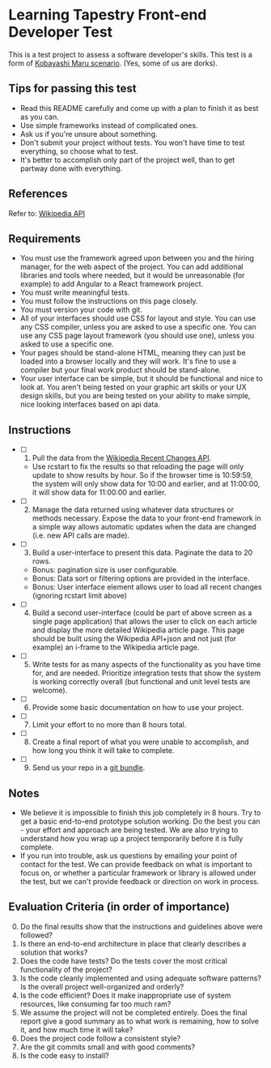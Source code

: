 # Learning Tapestry Front-end Developer Test

This is a test project to assess a software developer's skills. This test is a form of [Kobayashi Maru scenario](https://en.wikipedia.org/wiki/Kobayashi_Maru). (Yes, some of us are dorks).

## Tips for passing this test

- Read this README carefully and come up with a plan to finish it as best as you can.
- Use simple frameworks instead of complicated ones.
- Ask us if you're unsure about something.
- Don't submit your project without tests. You won't have time to test everything, so choose what to test.
- It's better to accomplish only part of the project well, than to get partway done with everything.

## References

Refer to: [Wikipedia API](https://www.mediawiki.org/wiki/API:Main_page)

## Requirements

- You must use the framework agreed upon between you and the hiring manager, for the web aspect of the project. You can add additional libraries and tools where needed, but it would be unreasonable (for example) to add Angular to a React framework project.
- You must write meaningful tests.
- You must follow the instructions on this page closely.
- You must version your code with git.
- All of your interfaces should use CSS for layout and style. You can use any CSS compiler, unless you are asked to use a specific one. You can use any CSS page layout framework (you should use one), unless you asked to use a specific one.    
- Your pages should be stand-alone HTML, meaning they can just be loaded into a browser locally and they will work. It's fine to use a compiler but your final work product should be stand-alone.
- Your user interface can be simple, but it should be functional and nice to look at. You aren't being tested on your graphic art skills or your UX design skills, but you are being tested on your ability to make simple, nice looking interfaces based on api data.

## Instructions

- [ ] 1) Pull the data from the [Wikipedia Recent Changes API](https://en.wikipedia.org/w/api.php?action=query&list=recentchanges&format=json&rcstart=2019-08-29T10:59:20Z&rcnamespace=0&rcshow=!minor%7C!bot%7C!anon%7C!redirect&rclimit=500&rcdir=newer).

    - Use rcstart to fix the results so that reloading the page will only update to show results by hour. So if the browser time is 10:59:59, the system will only show data for 10:00 and earlier, and at 11:00:00, it will show data for 11:00:00 and earlier.

- [ ] 2) Manage the data returned using whatever data structures or methods necessary. Expose the data to your front-end framework in a simple way allows automatic updates when the data are changed (i.e. new API calls are made).

- [ ] 3) Build a user-interface to present this data. Paginate the data to 20 rows. 
    - Bonus: pagination size is user configurable. 
    - Bonus: Data sort or filtering options are provided in the interface.
    - Bonus: User interface element allows user to load all recent changes (ignoring rcstart limit above)

- [ ] 4) Build a second user-interface (could be part of above screen as a single page application) that allows the user to click on each article and display the more detailed Wikipedia article page. This page should be built using the Wikipedia API+json and not just (for example) an i-frame to the Wikipedia article page. 

- [ ] 5) Write tests for as many aspects of the functionality as you have time for, and are needed. Prioritize integration tests that show the system is working correctly overall (but functional and unit level tests are welcome).

- [ ] 6) Provide some basic documentation on how to use your project.

- [ ] 7) Limit your effort to no more than 8 hours total.

- [ ] 8) Create a final report of what you were unable to accomplish, and how long you think it will take to complete.

- [ ] 9) Send us your repo in a [git bundle](https://git-scm.com/blog/2010/03/10/bundles.html).

## Notes

- We believe it is impossible to finish this job completely in 8 hours. Try to get a basic end-to-end prototype solution working. Do the best you can - your effort and approach are being tested. We are also trying to understand how you wrap up a project temporarily before it is fully complete.
- If you run into trouble, ask us questions by emailing your point of contact for the test. We can provide feedback on what is important to focus on, or whether a particular framework or library is allowed under the test, but we can't provide feedback or direction on work in process.

## Evaluation Criteria (in order of importance)

0. Do the final results show that the instructions and guidelines above were followed?
1. Is there an end-to-end architecture in place that clearly describes a solution that works?
2. Does the code have tests? Do the tests cover the most critical functionality of the project?
3. Is the code cleanly implemented and using adequate software patterns? Is the overall project well-organized and orderly?
4. Is the code efficient? Does it make inappropriate use of system resources, like consuming far too much ram?
5. We assume the project will not be completed entirely. Does the final report give a good summary as to what work is remaining, how to solve it, and how much time it will take?
6. Does the project code follow a consistent style?
7. Are the git commits small and with good comments?
8. Is the code easy to install?
